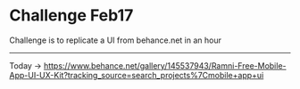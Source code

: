 # Challenge Feb17

Challenge is to replicate a UI from behance.net in an hour

---

Today -> https://www.behance.net/gallery/145537943/Ramni-Free-Mobile-App-UI-UX-Kit?tracking_source=search_projects%7Cmobile+app+ui
